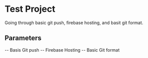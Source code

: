 # Test Project
Going through basic git push, firebase hosting, and basit git format.

## Parameters
-- Basis Git push
-- Firebase Hosting
-- Basic Git format
